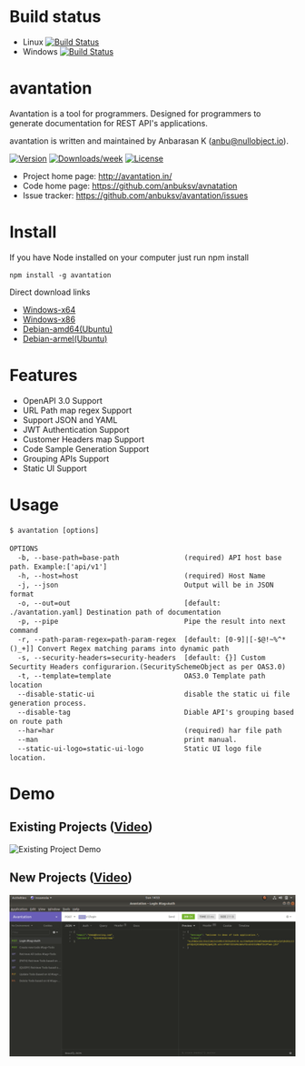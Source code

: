 # Build status

* Linux [![Build Status](https://img.shields.io/appveyor/ci/gruntjs/grunt.svg)](https://avantation.in)
* Windows [![Build Status](https://img.shields.io/appveyor/ci/gruntjs/grunt.svg)](https://avantation.in)

# avantation

Avantation is a tool for programmers.
Designed for programmers to generate documentation for REST API&#39;s applications.

avantation is written and maintained by Anbarasan K (anbu@nullobject.io).

[![Version](https://img.shields.io/npm/v/avantation.svg)](https://npmjs.org/package/avantation) [![Downloads/week](https://img.shields.io/npm/dw/avantation.svg)](https://npmjs.org/package/avantation) [![License](https://img.shields.io/npm/l/avantation.svg)](https://github.com/anbuksv/avantation/blob/master/package.json)

* Project home page: http://avantation.in/
* Code home page: https://github.com/anbuksv/avnatation
* Issue tracker: https://github.com/anbuksv/avantation/issues

# Install

If you have Node installed on your computer just run npm install

```
npm install -g avantation
```

Direct download links

* [Windows-x64](https://s3.ap-south-1.amazonaws.com/avantation/releases/v1.0.0/avantation-v1.0.0-x64.exe)
* [Windows-x86](https://s3.ap-south-1.amazonaws.com/avantation/releases/v1.0.0/avantation-v1.0.0-x86.exe)
* [Debian-amd64(Ubuntu)](https://s3.ap-south-1.amazonaws.com/avantation/releases/v1.0.0/avantation_1.0.0-1_amd64.deb)
* [Debian-armel(Ubuntu)](https://s3.ap-south-1.amazonaws.com/avantation/releases/v1.0.0/avantation_1.0.0-1_armel.deb)

# Features
* OpenAPI 3.0 Support
* URL Path map regex Support
* Support JSON and YAML
* JWT Authentication Support
* Customer Headers map Support
* Code Sample Generation Support
* Grouping APIs Support
* Static UI Support

# Usage
```sh-session
$ avantation [options]

OPTIONS
  -b, --base-path=base-path                (required) API host base path. Example:['api/v1']
  -h, --host=host                          (required) Host Name
  -j, --json                               Output will be in JSON format
  -o, --out=out                            [default: ./avantation.yaml] Destination path of documentation
  -p, --pipe                               Pipe the result into next command
  -r, --path-param-regex=path-param-regex  [default: [0-9]|[-$@!~%^*()_+]] Convert Regex matching params into dynamic path
  -s, --security-headers=security-headers  [default: {}] Custom Securtity Headers configurarion.(SecuritySchemeObject as per OAS3.0)
  -t, --template=template                  OAS3.0 Template path location
  --disable-static-ui                      disable the static ui file generation process.
  --disable-tag                            Diable API's grouping based on route path
  --har=har                                (required) har file path
  --man                                    print manual.
  --static-ui-logo=static-ui-logo          Static UI logo file location.
```

# Demo
## Existing Projects ([Video](https://youtu.be/GCVbpuKXCMg))
![Existing Project Demo](demo/Existing_Project_Demo.gif)

## New Projects ([Video](https://youtu.be/AaUnt2V_3Gk))
![New Peject Demo](demo/New_Project_Demo.gif)